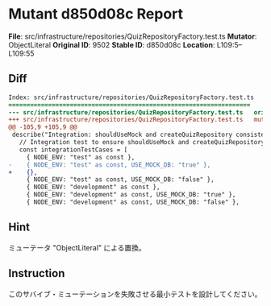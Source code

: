 # Mutant d850d08c Report

**File**: src/infrastructure/repositories/QuizRepositoryFactory.test.ts
**Mutator**: ObjectLiteral
**Original ID**: 9502
**Stable ID**: d850d08c
**Location**: L109:5–L109:55

## Diff

```diff
Index: src/infrastructure/repositories/QuizRepositoryFactory.test.ts
===================================================================
--- src/infrastructure/repositories/QuizRepositoryFactory.test.ts	original
+++ src/infrastructure/repositories/QuizRepositoryFactory.test.ts	mutated #9502
@@ -105,9 +105,9 @@
 describe("Integration: shouldUseMock and createQuizRepository consistency", () => {
   // Integration test to ensure shouldUseMock and createQuizRepository are consistent
   const integrationTestCases = [
     { NODE_ENV: "test" as const },
-    { NODE_ENV: "test" as const, USE_MOCK_DB: "true" },
+    {},
     { NODE_ENV: "test" as const, USE_MOCK_DB: "false" },
     { NODE_ENV: "development" as const },
     { NODE_ENV: "development" as const, USE_MOCK_DB: "true" },
     { NODE_ENV: "development" as const, USE_MOCK_DB: "false" },
```

## Hint

ミューテータ "ObjectLiteral" による置換。

## Instruction

このサバイブ・ミューテーションを失敗させる最小テストを設計してください。

